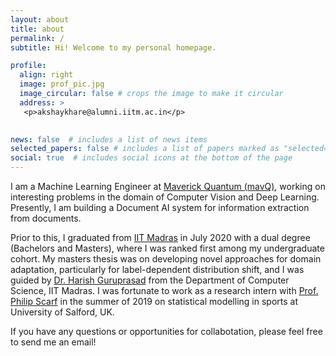 ```yaml
---
layout: about
title: about
permalink: /
subtitle: Hi! Welcome to my personal homepage.

profile:
  align: right
  image: prof_pic.jpg
  image_circular: false # crops the image to make it circular
  address: >
   <p>akshaykhare@alumni.iitm.ac.in</p>
  

news: false  # includes a list of news items
selected_papers: false # includes a list of papers marked as "selected={true}"
social: true  # includes social icons at the bottom of the page
---
```

I am a Machine Learning Engineer at [Maverick Quantum (mavQ)](https://mavq.com/home), working on interesting problems in the domain of Computer Vision and Deep Learning. Presently, I am building a Document AI system for information extraction from documents.

Prior to this, I graduated from [IIT Madras](https://www.iitm.ac.in/) in July 2020 with a dual degree (Bachelors and Masters), where I was ranked first among my undergraduate cohort. My masters thesis was on developing novel approaches for domain adaptation, particularly for label-dependent distribution shift, and I was guided by [Dr. Harish Guruprasad](https://sites.google.com/site/harishguruprasad/) from the Department of Computer Science, IIT Madras. I was fortunate to work as a research intern with [Prof. Philip Scarf](https://www.cardiff.ac.uk/people/view/2480178-scarf-philip) in the summer of 2019 on statistical modelling in sports at University of Salford, UK.

If you have any questions or opportunities for collabotation, please feel free to send me an email!
